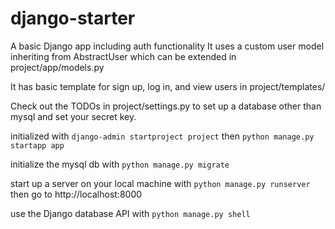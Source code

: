 # django-starter

A basic Django app including auth functionality
It uses a custom user model inheriting from AbstractUser which can be extended
in project/app/models.py

It has basic template for sign up, log in, and view users
in project/templates/

Check out the TODOs in project/settings.py to set up a database other than mysql and set your secret key.

initialized with `django-admin startproject project`
then `python manage.py startapp app`

initialize the mysql db with
`python manage.py migrate`

start up a server on your local machine with
`python manage.py runserver`
then go to
http://localhost:8000

use the Django database API with
`python manage.py shell`
